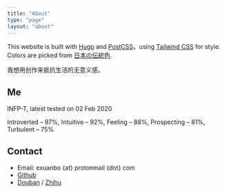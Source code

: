 ```yaml
---
title: "About"
type: "page"
layout: "about"
---
```


This website is built with [Hugo](https://gohugo.io/) and [PostCSS](https://postcss.org/)，using [Tailwind CSS](https://tailwindcss.com/) for style. Colors are picked from [日本の伝統色](https://nipponcolors.com/).

我想用创作来抵抗生活的无意义感。

## Me

INFP-T, latest tested on 02 Feb 2020

Introverted – 97%, Intuitive – 92%, Feeling – 88%, Prospecting – 81%, Turbulent – 75%

## Contact

- Email: exuanbo {at} protonmail {dot} com
- [Github](https://github.com/exuanbo/)
- [Douban](https://www.douban.com/people/121508967/) / [Zhihu](https://www.zhihu.com/people/cheng-xuan-bo-55-47)
